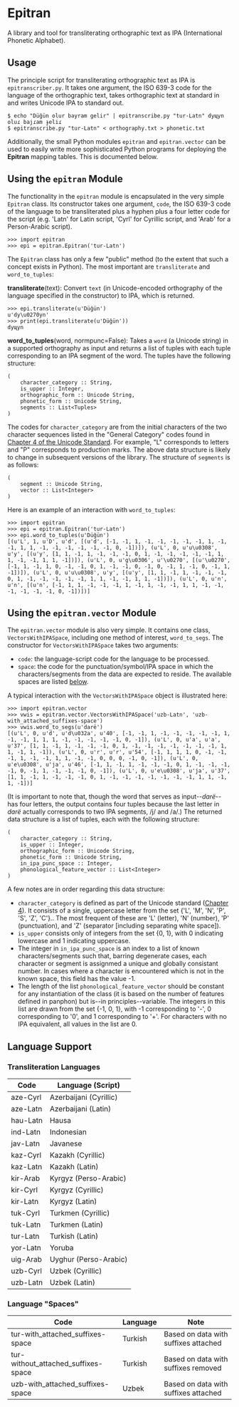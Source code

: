 # Epitran

A library and tool for transliterating orthographic text as IPA (International Phonetic Alphabet).

## Usage

The principle script for transliterating orthographic text as IPA is `epitranscriber.py`. It takes one argument, the ISO 639-3 code for the language of the orthographic text, takes orthographic text at standard in and writes Unicode IPA to standard out.

```
$ echo "Düğün olur bayram gelir" | epitranscribe.py "tur-Latn" dyɰyn oluɾ bajɾam ɟeliɾ
$ epitranscribe.py "tur-Latn" < orthography.txt > phonetic.txt
```

Additionally, the small Python modules ```epitran``` and ```epitran.vector``` can be used to easily write more sophisticated Python programs for deploying the **Epitran** mapping tables. This is documented below.

## Using the `epitran` Module

The functionality in the `epitran` module is encapsulated in the very simple `Epitran` class. Its constructor takes one argument, `code`, the ISO 639-3 code of the language to be transliterated plus a hyphen plus a four letter code for the script (e.g. 'Latn' for Latin script, 'Cyrl' for Cyrillic script, and 'Arab' for a Person-Arabic script).

```
>>> import epitran
>>> epi = epitran.Epitran('tur-Latn')
```

The `Epitran` class has only a few "public" method (to the extent that such a concept exists in Python). The most important are ``transliterate`` and ``word_to_tuples``:

**transliterate**(text):
Convert `text` (in Unicode-encoded orthography of the language specified in the constructor) to IPA, which is returned.

```
>>> epi.transliterate(u'Düğün')
u'dy\u0270yn'
>>> print(epi.transliterate(u'Düğün'))
dyɰyn
```

**word_to_tuples**(word, normpunc=False):
Takes a `word` (a Unicode string) in a supported orthography as input and returns a list of tuples with each tuple corresponding to an IPA segment of the word. The tuples have the following structure:
```
(
    character_category :: String,
    is_upper :: Integer,
    orthographic_form :: Unicode String,
    phonetic_form :: Unicode String,
    segments :: List<Tuples>
)
```
The codes for `character_category` are from the initial characters of the two character sequences listed in the "General Category" codes found in [Chapter 4 of the Unicode Standard](http://www.unicode.org/versions/Unicode8.0.0/ch04.pdf#G134153). For example, "L" corresponds to letters and "P" corresponds to production marks. The above data structure is likely to change in subsequent versions of the library. The structure of ```segments``` is as follows:
```
(
    segment :: Unicode String,
    vector :: List<Integer>
)
```

Here is an example of an interaction with ```word_to_tuples```:
```
>>> import epitran
>>> epi = epitran.Epitran('tur-Latn')
>>> epi.word_to_tuples(u'Düğün')
[(u'L', 1, u'D', u'd', [(u'd', [-1, -1, 1, -1, -1, -1, -1, -1, 1, -1, -1, 1, 1, -1, -1, -1, -1, -1, -1, 0, -1])]), (u'L', 0, u'u\u0308', u'y', [(u'y', [1, 1, -1, 1, -1, -1, -1, 0, 1, -1, -1, -1, -1, -1, 1, 1, -1, -1, 1, 1, -1])]), (u'L', 0, u'g\u0306', u'\u0270', [(u'\u0270', [-1, 1, -1, 1, 0, -1, -1, 0, 1, -1, -1, 0, -1, 0, -1, 1, -1, 0, -1, 1, -1])]), (u'L', 0, u'u\u0308', u'y', [(u'y', [1, 1, -1, 1, -1, -1, -1, 0, 1, -1, -1, -1, -1, -1, 1, 1, -1, -1, 1, 1, -1])]), (u'L', 0, u'n', u'n', [(u'n', [-1, 1, 1, -1, -1, -1, 1, -1, 1, -1, -1, 1, 1, -1, -1, -1, -1, -1, -1, 0, -1])])]
```

## Using the ```epitran.vector``` Module

The ```epitran.vector``` module is also very simple. It contains one class, ```VectorsWithIPASpace```, including one method of interest, ```word_to_segs```. The constructor for ```VectorsWithIPASpace``` takes two arguments:
- ```code```: the language-script code for the language to be processed.
- ```space```: the code for the punctuation/symbol/IPA space in which the characters/segments from the data are expected to reside. The available spaces are listed [below](#language-support).

A typical interaction with the ```VectorsWithIPASpace``` object is illustrated here:
```
>>> import epitran.vector
>>> vwis = epitran.vector.VectorsWithIPASpace('uzb-Latn', 'uzb-with_attached_suffixes-space')
>>> vwis.word_to_segs(u'darë')
[(u'L', 0, u'd', u'd\u032a', u'40', [-1, -1, 1, -1, -1, -1, -1, -1, 1, -1, -1, 1, 1, 1, -1, -1, -1, -1, -1, 0, -1]), (u'L', 0, u'a', u'a', u'37', [1, 1, -1, 1, -1, -1, -1, 0, 1, -1, -1, -1, -1, -1, -1, -1, 1, 1, -1, 1, -1]), (u'L', 0, u'r', u'r', u'54', [-1, 1, 1, 1, 0, -1, -1, -1, 1, -1, -1, 1, 1, -1, -1, 0, 0, 0, -1, 0, -1]), (u'L', 0, u'e\u0308', u'ja', u'46', [-1, 1, -1, 1, -1, -1, -1, 0, 1, -1, -1, -1, -1, 0, -1, 1, -1, -1, -1, 0, -1]), (u'L', 0, u'e\u0308', u'ja', u'37', [1, 1, -1, 1, -1, -1, -1, 0, 1, -1, -1, -1, -1, -1, -1, -1, 1, 1, -1, 1, -1])]
```
(It is important to note that, though the word that serves as input--*darë*--has four letters, the output contains four tuples because the last letter in *darë* actually corresponds to two IPA segments, /j/ and /a/.) The returned data structure is a list of tuples, each with the following structure:

```
(
    character_category :: String,
    is_upper :: Integer,
    orthographic_form :: Unicode String,
    phonetic_form :: Unicode String,
    in_ipa_punc_space :: Integer,
    phonological_feature_vector :: List<Integer>
)
```

A few notes are in order regarding this data structure:
- ```character_category``` is defined as part of the Unicode standard ([Chapter 4](http://www.unicode.org/versions/Unicode8.0.0/ch04.pdf#G134153)). It consists of a single, uppercase letter from the set {'L', 'M', 'N', 'P', 'S', 'Z', 'C'}.. The most frequent of these are 'L' (letter), 'N' (number), 'P' (punctuation), and 'Z' (separator [including separating white space]).
- ```is_upper``` consists only of integers from the set {0, 1}, with 0 indicating lowercase and 1 indicating uppercase.
- The integer in ```in_ipa_punc_space``` is an index to a list of known characters/segments such that, barring degenerate cases, each character or segment is assignmed a unique and globally consistant number. In cases where a character is encountered which is not in the known space, this field has the value -1.
- The length of the list ```phonological_feature_vector``` should be constant for any instantiation of the class (it is based on the number of features defined in panphon) but is--in principles--variable. The integers in this list are drawn from the set {-1, 0, 1}, with -1 corresponding to '-', 0 corresponding to '0', and 1 corresponding to '+'. For characters with no IPA equivalent, all values in the list are 0.


## <a name='language-support'></a>Language Support

### Transliteration Languages

| Code     | Language (Script)      |
|----------|------------------------|
| aze-Cyrl | Azerbaijani (Cyrillic) |
| aze-Latn | Azerbaijani (Latin)    |
| hau-Latn | Hausa                  |
| ind-Latn | Indonesian             |
| jav-Latn | Javanese               |
| kaz-Cyrl | Kazakh (Cyrillic)      |
| kaz-Latn | Kazakh (Latin)         |
| kir-Arab | Kyrgyz (Perso-Arabic)  |
| kir-Cyrl | Kyrgyz (Cyrillic)      |
| kir-Latn | Kyrgyz (Latin)         |
| tuk-Cyrl | Turkmen (Cyrillic)     |
| tuk-Latn | Turkmen (Latin)        |
| tur-Latn | Turkish (Latin)        |
| yor-Latn | Yoruba                 |
| uig-Arab | Uyghur (Perso-Arabic)  |
| uzb-Cyrl | Uzbek (Cyrillic)       |
| uzb-Latn | Uzbek (Latin)          |

### Language "Spaces"

| Code                                | Language | Note                                 |
|-------------------------------------|----------|--------------------------------------|
| tur-with_attached_suffixes-space    | Turkish  | Based on data with suffixes attached |
| tur-without_attached_suffixes-space | Turkish  | Based on data with suffixes removed  |
| uzb-with_attached_suffixes-space    | Uzbek    | Based on data with suffixes attached |
